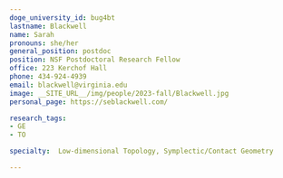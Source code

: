 ```yaml
---
doge_university_id: bug4bt
lastname: Blackwell
name: Sarah
pronouns: she/her
general_position: postdoc
position: NSF Postdoctoral Research Fellow
office: 223 Kerchof Hall 
phone: 434-924-4939
email: blackwell@virginia.edu
image: __SITE_URL__/img/people/2023-fall/Blackwell.jpg
personal_page: https://seblackwell.com/

research_tags:
- GE
- TO

specialty:  Low-dimensional Topology, Symplectic/Contact Geometry

---
```

